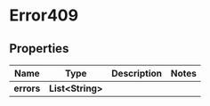 

# Error409

## Properties

Name | Type | Description | Notes
------------ | ------------- | ------------- | -------------
**errors** | **List&lt;String&gt;** |  | 



